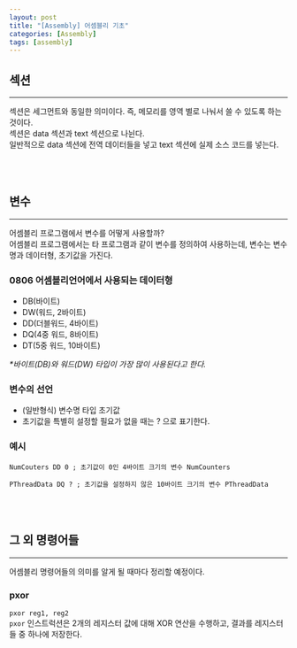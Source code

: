 ```yaml
---
layout: post
title: "[Assembly] 어셈블리 기초"
categories: [Assembly]
tags: [assembly]
---
```

## 섹션
---
섹션은 세그먼트와 동일한 의미이다. 즉, 메모리를 영역 별로 나눠서 쓸 수 있도록 하는 것이다.
<br>섹션은 data 섹션과 text 섹션으로 나뉜다.
<br>일반적으로 data 섹션에 전역 데이터들을 넣고 text 섹션에 실제 소스 코드를 넣는다.

<br><br>

## 변수
---
어셈블리 프로그램에서 변수를 어떻게 사용할까?
<br>어셈블리 프로그램에서는 타 프로그램과 같이 변수를 정의하여 사용하는데, 변수는 변수명과 데이터형, 초기값을 가진다.

### 0806 어셈블리언어에서 사용되는 데이터형
* DB(바이트)
* DW(워드, 2바이트)
* DD(더블워드, 4바이트)
* DQ(4중 워드, 8바이트)
* DT(5중 워드, 10바이트)

_*바이트(DB)와 워드(DW) 타입이 가장 많이 사용된다고 한다._

### 변수의 선언
* (일반형식) 변수명 타입 초기값
* 초기값을 특별히 설정할 필요가 없을 때는 ? 으로 표기한다.

### 예시
```console
NumCouters DD 0 ; 초기값이 0인 4바이트 크기의 변수 NumCounters
```
```console
PThreadData DQ ? ; 초기값을 설정하지 않은 10바이트 크기의 변수 PThreadData
``` 

<br><br>

## 그 외 명령어들
---
어셈블리 명령어들의 의미를 알게 될 때마다 정리할 예정이다.
### pxor
`pxor reg1, reg2`
<br> `pxor` 인스트럭션은 2개의 레지스터 값에 대해 XOR 연산을 수행하고, 결과를 레지스터들 중 하나에 저장한다.

